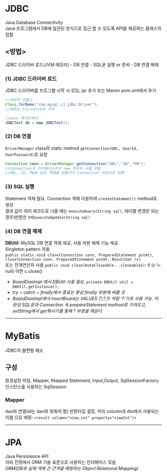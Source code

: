 # JDBC
Java Database Connectivity  
Java 프로그램에서 DB에 일관된 방식으로 접근 할 수 있도록 API를 제공하는 클래스의 집합  
## <방법>  
JDBC 드라이버 로드(JVM 메모리) - DB 연결 - SQL문 실행 or 준비 - DB 연결 해제   
### (1) JDBC 드라이버 로드
JDBC 드라이버를 프로그램 시작 시 로딩; jar 추가 또는 Maven pom.xml에서 추가  
```java
//생성자 만들고
Class.forName("com.mysql.cj.jdbc.Driver");
//예외는 try~catch로 처리

//main 메서드에서
JDBCTest db = new JDBCTest();
```  
### (2) DB 연결
```DriverManager``` class의 static method ```getConnection(URL, UserId, UserPassword)```로 요청  
```java
Connection conn = DriverManager.getConnection("URL","ID","PW");
//Connection은 인터페이스라서 new 연산자 사용 안함
//URL, ID, PW를 담은 객체를 만들어서 Connection 타입으로 반환  
```  
### (3) SQL 실행
Statement 객체 필요. Connection 객체 이용하여 ```createStatement()``` method로 생성  
결과 값이 여러 레코드로 나올 때는 ```executeQuery(String sql)```, 테이블 변경만 되는 경우(반환은 int)```executeUpdate(String sql)```  
### (4) DB 연결 해제
**DBUtil**: MySQL DB 연결 객체 제공, 사용 자원 해제 기능 제공  
Singleton pattern 적용  
```public static void close(Connection conn, PreparedStatement pstmt)```, ```close(Connection conn, PreparedStatement pstmt, ResultSet rs)```  
또는 전개연산자 사용 ```public void close(AutoCloseable...closeables)```: if (c != null) 이면 c.close()  
  
* *BoardDaoImpl 에서 DBUtil 사용 필요*. ```private DBUtil util = DBUtil.getInstance();```  
* *try ~ catch ~ finally에서 종료는 항상 finally 부분에 써줄 것*
* *BoardDaoImpl에서 insertBoard는 VALUES (?,?,?) 처럼 '?'기호 사용 가능. 미완성 SQL문과 Connection 속 prepareStatement method로 가져오고, setString에서 get뭐시기를 통해 ? 부분을 채운다*
   
-----------------------
  
# MyBatis
JDBC의 불편함 해소  
## 구성
환경설정 파일, Mapper, Mapped Statement, Input,Output, SqlSessionFactory 인스턴스를 사용하는 SqlSession  
### Mapper
dao와 연결(id는 dao와 맞춰야 함) 반환타입 결정, 미리 column과 dto에서 사용되는 이름 <resultMap>으로 매핑: ```<result column="view_cnt" property="viewCnt"/>```
   
-----------------------
  
# JPA
Java Persistence API  
자바 진영에서 ORM 기술 표준으로 사용하는 인터페이스 모음   
*ORM(DB와 실제 객체 간 간격을 매핑하는 Object Relational Mapping)*  

